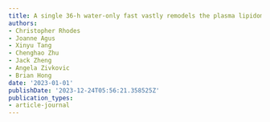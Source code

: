 ```yaml
---
title: A single 36-h water-only fast vastly remodels the plasma lipidome.
authors:
- Christopher Rhodes
- Joanne Agus
- Xinyu Tang
- Chenghao Zhu
- Jack Zheng
- Angela Zivkovic
- Brian Hong
date: '2023-01-01'
publishDate: '2023-12-24T05:56:21.358525Z'
publication_types:
- article-journal
---
```

